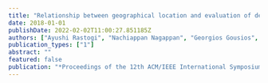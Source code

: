 ```yaml
---
title: "Relationship between geographical location and evaluation of developer contributions in github"
date: 2018-01-01
publishDate: 2022-02-02T11:00:27.851185Z
authors: ["Ayushi Rastogi", "Nachiappan Nagappan", "Georgios Gousios", "André van der Hoek"]
publication_types: ["1"]
abstract: ""
featured: false
publication: "*Proceedings of the 12th ACM/IEEE International Symposium on Empirical Software Engineering and Measurement*"
---
```


